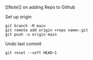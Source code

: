 [[Note]] on adding Repo to Github

Set up origin 
```
git branch -M main
git remote add origin <repo name>.git
git push -u origin main
```

Undo last commit
```
git reset --soft HEAD~1
```



